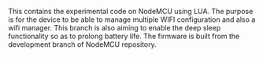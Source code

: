 This contains the experimental code on NodeMCU using LUA. The purpose is for the device to be able to manage multiple WIFI configuration and also a wifi manager. This branch is also aiming to enable the deep sleep functionality so as to prolong battery life. The firmware is built from the development branch of NodeMCU repository.
